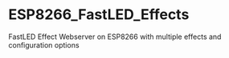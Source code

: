 # ESP8266_FastLED_Effects
FastLED Effect Webserver on ESP8266 with multiple effects and configuration options
